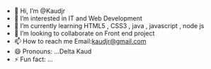 - 👋 Hi, I’m @Kaudjr
- 👀 I’m interested in IT and Web Development
- 🌱 I’m currently learning  HTML5 , CSS3 , java , javascript , node js 
- 💞️ I’m looking to collaborate on Front end project
- 📫 How to reach me Email:kaudjr@gmail.com
- 😄 Pronouns: ...Delta Kaud
- ⚡ Fun fact: ...

<!---
Kaudjr/Kaudjr is a ✨ special ✨ repository because its `README.md` (this file) appears on your GitHub profile.
You can click the Preview link to take a look at your changes.
--->
